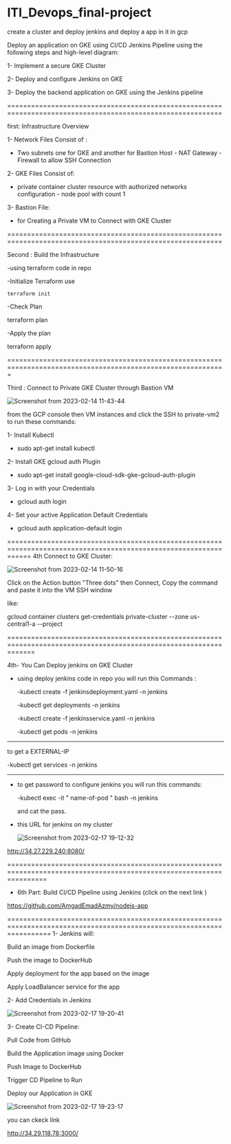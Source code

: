 # ITI_Devops_final-project
create a cluster and deploy jenkins and deploy a app in it in gcp

Deploy an application on GKE using CI/CD Jenkins Pipeline using the following steps and high-level diagram:


1- Implement a secure GKE Cluster

2- Deploy and configure Jenkins on GKE

3- Deploy the backend application on GKE using the Jenkins pipeline

============================================================================================================

first: Infrastructure Overview

1- Network Files Consist of :

- Two subnets one for GKE and another for Bastion Host   - NAT Gateway    - Firewall to allow SSH Connection

2- GKE Files Consist of:

-  private container cluster resource with authorized networks configuration   - node pool with count 1 


3- Bastion File: 

 - for Creating a Private VM to Connect with GKE Cluster
 
 ============================================================================================================
 
 Second : Build the Infrastructure
 
 -using terraform code in repo 
 
 -Initialize Terraform use 
 
    terraform init
    
 -Check Plan
 
   terraform plan
   
 -Apply the plan
 
   terraform apply
   
=============================================================================================================

Third : Connect to Private GKE Cluster through Bastion VM


![Screenshot from 2023-02-14 11-43-44](https://user-images.githubusercontent.com/119006761/218698339-3079cfec-d152-4793-bd88-6cb4abfe0388.png)




 from the GCP console then VM instances and click the SSH to private-vm2 to run these commands:
 
 1- Install Kubectl
 
   - sudo apt-get install kubectl
   
 2-  Install GKE gcloud auth Plugin
 
   - sudo apt-get install google-cloud-sdk-gke-gcloud-auth-plugin
   
 3- Log in with your Credentials
 
   - gcloud auth login
   
 4-  Set your active Application Default Credentials
 
   - gcloud auth application-default login
   
 ==================================================================================================================
 4th Connect to GKE Cluster:
 
 
 ![Screenshot from 2023-02-14 11-50-16](https://user-images.githubusercontent.com/119006761/218700034-76229083-abd7-431c-a0b9-f3db22de0141.png)


 Click on the Action button "Three dots" then Connect, Copy the command and paste it into the VM SSH window
 
 like:
 
 gcloud container clusters get-credentials private-cluster --zone us-central1-a --project <Your-Project-ID>
 
 ===================================================================================================================
 
 4th- You Can Deploy jenkins on GKE Cluster
 
  - using deploy jenkins code in repo you will run this Commands :
 
  
 
     -kubectl create -f jenkinsdeployment.yaml -n jenkins
 
     -kubectl get deployments -n jenkins
 
     -kubectl create -f jenkinsservice.yaml -n jenkins
 
     -kubectl get pods -n jenkins
 
  -------------------------------------------------------------------------------------------------------------------
 
 
  to get a EXTERNAL-IP 
 
  -kubectl get services -n jenkins
 
  -------------------------------------------------------------------------------------------------------------------   
 
   - to get password to configure jenkins you will run this commands:
   
     -kubectl exec -it " name-of-pod " bash -n jenkins
     
     and cat the pass.
     

- this URL for jenkins on my cluster
 
 
 
  ![Screenshot from 2023-02-17 19-12-32](https://user-images.githubusercontent.com/119006761/219719386-d34505ab-8e3b-457e-b29a-95346239deba.png)

 
 
 
 
 
 http://34.27.229.240:8080/


       
   ======================================================================================================================
 - 6th Part: Build CI/CD Pipeline using Jenkins (click on the next link )
 
 
 
 https://github.com/AmgadEmadAzmy/nodejs-app
 
 
 =======================================================================================================================
 1- Jenkins will:
 
 Build an image from Dockerfile
 
Push the image to DockerHub
 
Apply deployment for the app based on the image
 
Apply LoadBalancer service for the app
 
 
 2- Add Credentials in Jenkins
 
 ![Screenshot from 2023-02-17 19-20-41](https://user-images.githubusercontent.com/119006761/219721124-e52ff2b2-eb7a-4461-88ed-ce181a0cef16.png)

 
 3- Create CI-CD Pipeline:
 
 Pull Code from GitHub
 
 Build the Application image using Docker
 
 Push Image to DockerHub
 
 Trigger CD Pipeline to Run
 
 Deploy our Application in GKE
 
 ![Screenshot from 2023-02-17 19-23-17](https://user-images.githubusercontent.com/119006761/219721868-edb3989c-df95-43ba-bc8c-8adef360d63e.png)

 
 
 you can ckeck link
 
 http://34.29.118.78:3000/
 

 
 



 
 
 
 

 
 
 
 
       
     
    
 
 
 

